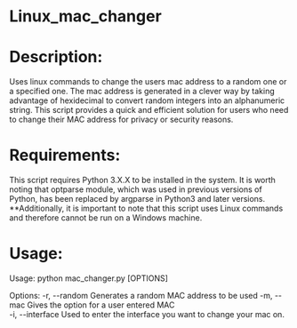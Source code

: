 # Linux_mac_changer
<h1>Description: </h1>
Uses linux commands to change the users mac address to a random one or a specified one. The mac address is generated in a clever way by taking advantage of hexidecimal to convert
random integers into an alphanumeric string. This script provides a quick and efficient solution for users who need to change their MAC address for privacy or security reasons.

<h1>Requirements: </h1>
This script requires Python 3.X.X to be installed in the system. It is worth noting that optparse module, which was used in previous versions of Python, has been replaced by argparse in Python3 and later versions.<br>
**Additionally, it is important to note that this script uses Linux commands and therefore cannot be run on a Windows machine.

<h1>Usage: </h1>
Usage:
  python mac_changer.py [OPTIONS]

Options:
  -r, --random         Generates a random MAC address to be used
  -m, --mac            Gives the option for a user entered MAC  
  -i, --interface      Used to enter the interface you want to change your mac on. 
